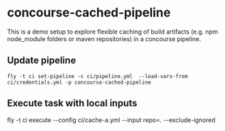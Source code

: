 # concourse-cached-pipeline
This is a demo setup to explore flexible caching of build artifacts (e.g. npm node_module folders or maven repositories) in a concourse pipeline.

## Update pipeline
`fly -t ci set-pipeline -c ci/pipeline.yml  --load-vars-from ci/credentials.yml -p concourse-cached-pipeline`

## Execute task with local inputs
fly -t ci execute --config ci/cache-a.yml --input repo=. --exclude-ignored
